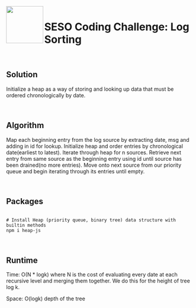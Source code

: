 <img align="left" width="100px" height="100px" src="https://user-images.githubusercontent.com/12256205/162470824-d34c5fad-555e-498b-9ac9-ba86b6eb057a.png">

# SESO Coding Challenge: Log Sorting

<br>

## Solution

Initialize a heap as a way of storing and looking up data that must be ordered chronologically by date.

<br>

## Algorithm

Map each beginning entry from the log source by extracting date, msg and adding in id for lookup. Initialize heap and order entries by chronological date(earliest to latest). Iterate through heap for n sources. Retrieve next entry from same source as the beginning entry using id until source has been drained(no more entries). Move onto next source from our priority queue and begin iterating through its entries until empty.

<br>

## Packages
```

# Install Heap (priority queue, binary tree) data structure with builtin methods
npm i heap-js

```

<br>

## Runtime

Time: O(N * logk) where N is the cost of evaluating every date at each recursive
level and merging them together. We do this for the height of tree log k.

Space: O(logk) depth of the tree



